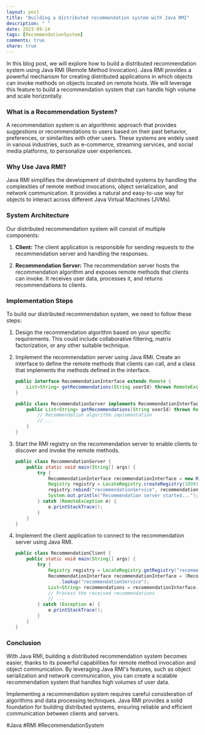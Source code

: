 ```yaml
---
layout: post
title: "Building a distributed recommendation system with Java RMI"
description: " "
date: 2023-09-14
tags: [RecommendationSystem]
comments: true
share: true
---
```


In this blog post, we will explore how to build a distributed recommendation system using Java RMI (Remote Method Invocation). Java RMI provides a powerful mechanism for creating distributed applications in which objects can invoke methods on objects located on remote hosts. We will leverage this feature to build a recommendation system that can handle high volume and scale horizontally.

### What is a Recommendation System?

A recommendation system is an algorithmic approach that provides suggestions or recommendations to users based on their past behavior, preferences, or similarities with other users. These systems are widely used in various industries, such as e-commerce, streaming services, and social media platforms, to personalize user experiences.

### Why Use Java RMI?

Java RMI simplifies the development of distributed systems by handling the complexities of remote method invocations, object serialization, and network communication. It provides a natural and easy-to-use way for objects to interact across different Java Virtual Machines (JVMs).

### System Architecture

Our distributed recommendation system will consist of multiple components:

1. **Client:** The client application is responsible for sending requests to the recommendation server and handling the responses.

2. **Recommendation Server:** The recommendation server hosts the recommendation algorithm and exposes remote methods that clients can invoke. It receives user data, processes it, and returns recommendations to clients.

### Implementation Steps

To build our distributed recommendation system, we need to follow these steps:

1. Design the recommendation algorithm based on your specific requirements. This could include collaborative filtering, matrix factorization, or any other suitable technique.

2. Implement the recommendation server using Java RMI. Create an interface to define the remote methods that clients can call, and a class that implements the methods defined in the interface.

   ```java
   public interface RecommendationInterface extends Remote {
       List<String> getRecommendations(String userId) throws RemoteException;
   }
   ```

   ```java
   public class RecommendationServer implements RecommendationInterface {
       public List<String> getRecommendations(String userId) throws RemoteException {
           // Recommendation algorithm implementation
           // ...
       }
   }
   ```

3. Start the RMI registry on the recommendation server to enable clients to discover and invoke the remote methods.

   ```java
   public class RecommendationServer {
       public static void main(String[] args) {
           try {
               RecommendationInterface recommendationInterface = new RecommendationServer();
               Registry registry = LocateRegistry.createRegistry(1099);
               registry.rebind("recommendationService", recommendationInterface);
               System.out.println("Recommendation server started...");
           } catch (RemoteException e) {
               e.printStackTrace();
           }
       }
   }
   ```

4. Implement the client application to connect to the recommendation server using Java RMI.

   ```java
   public class RecommendationClient {
       public static void main(String[] args) {
           try {
               Registry registry = LocateRegistry.getRegistry("recommendationServerHostname", 1099);
               RecommendationInterface recommendationInterface = (RecommendationInterface) registry
                   .lookup("recommendationService");
               List<String> recommendations = recommendationInterface.getRecommendations("userId");
               // Process the received recommendations
               // ...
           } catch (Exception e) {
               e.printStackTrace();
           }
       }
   }
   ```

### Conclusion

With Java RMI, building a distributed recommendation system becomes easier, thanks to its powerful capabilities for remote method invocation and object communication. By leveraging Java RMI's features, such as object serialization and network communication, you can create a scalable recommendation system that handles high volumes of user data.

Implementing a recommendation system requires careful consideration of algorithms and data processing techniques. Java RMI provides a solid foundation for building distributed systems, ensuring reliable and efficient communication between clients and servers.

#Java #RMI #RecommendationSystem